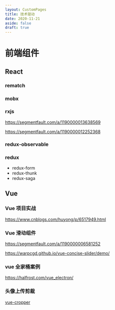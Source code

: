 ```yaml
---
layout: CustomPages
title: 技术驱动
date: 2020-11-21
aside: false
draft: true
---
```


# 前端组件

## React

### rematch

### mobx

### rxjs

https://segmentfault.com/a/1190000013638569

https://segmentfault.com/a/1190000012252368

### redux-observable

### redux

- redux-form
- redux-thunk
- redux-saga

## Vue

### Vue 项目实战

https://www.cnblogs.com/huyong/p/6517949.html

### Vue 滑动组件

https://segmentfault.com/a/1190000006581252

https://warpcgd.github.io/vue-concise-slider/demo/

### vue 全家桶案例

https://halfrost.com/vue_electron/

### 头像上传剪裁

[vue-cropper](https://github.com/xyxiao001/vue-cropper)
